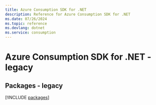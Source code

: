 ```yaml
---
title: Azure Consumption SDK for .NET
description: Reference for Azure Consumption SDK for .NET
ms.date: 07/26/2024
ms.topic: reference
ms.devlang: dotnet
ms.service: consumption
---
```

# Azure Consumption SDK for .NET - legacy
## Packages - legacy
[!INCLUDE [packages](consumption-index.md)]